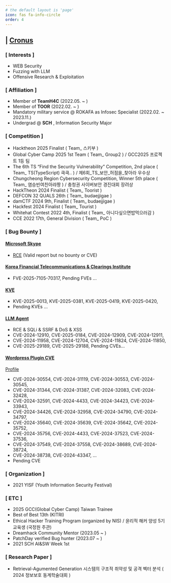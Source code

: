 ```yaml
---
# the default layout is 'page'
icon: fas fa-info-circle
order: 4
---
```


## | <u>Cronus</u>

### **[ Interests ]**
- WEB Security
- Fuzzing with LLM
- Offensive Research & Exploitation


### **[ Affiliation ]**
- Member of __TeamH4C__ (2022.05. ~ ) 
- Member of __TOOR__ (2022.02. ~ )
- Mandatory military service @ ROKAFA as Infosec Specialist (2022.02. ~ 2023.11.)
- Undergrad @ __SCH__ , Information Security Major


### **[ Competition ]**
- Hacktheon 2025 Finalist ( Team_ 스키부 )
- Global Cyber Camp 2025 1st Team ( Team_ Group2 ) / GCC2025 프로젝트 1등 팀
- The 6th TS “Find the Security Vulnerability” Competition, 2nd place ( Team_ TS(TypeScript) 큭큭.. ) / 제6회_TS_보안_허점을_찾아라 우수상
- Chungcheong Region Cybersecurity Competition, Winner 5th place ( Team_ 염승빈여친아랴짱 ) / 충청권 사이버보안 경진대회 장려상
- HackTheon 2024 Finalist ( Team_ Toorist )
- DEFCON 32 QUALS 26th ( Team_ budaejjigae )
- damCTF 2024 9th, Finalist ( Team_ budaejjigae )
- Hackfest 2024 Finalist ( Team_ Tourist )
- Whitehat Contest 2022 4th, Finalist ( Team_ 아니다싶으면밥먹으러감 )
- CCE 2022 17th, General Division ( Team_ PoC )
  


### **[ Bug Bounty ]**
#### <u>Microsoft Skype</u>
- [RCE](https://github.com/Cr0nu3/RCE_Exploit_in_Microsoft_Skype) (Valid report but no bounty or CVE)

#### <u>Korea Financial Telecommunications & Clearings Institute</u>
- FVE-2025-7105-70317, Pending FVEs ...

#### <u>KVE</u>
- KVE-2025-0013, KVE-2025-0381, KVE-2025-0419, KVE-2025-0420,
- Pending KVEs ...

#### <u>LLM Agent</u>
- RCE & SQLi & SSRF & DoS & XSS
- CVE-2024-12910, CVE-2025-0184, CVE-2024-12909, CVE-2024-12911,
- CVE-2024-11958, CVE-2024-12704, CVE-2024-11824, CVE-2024-11850,
- CVE-2025-29189, CVE-2025-29188, Pending CVEs...

#### <u>Wordpress Plugin CVE</u>
  [Profile](https://patchstack.com/database/researcher/95805911-7466-482a-8c46-58bfb026a8a0)
- CVE-2024-30554, CVE-2024-31119, CVE-2024-30553, CVE-2024-30545,
- CVE-2024-31344, CVE-2024-31387, CVE-2024-32083, CVE-2024-32428,
- CVE-2024-32591, CVE-2024-4433, CVE-2024-34423, CVE-2024-33943,
- CVE-2024-34426, CVE-2024-32958, CVE-2024-34790, CVE-2024-34797,
- CVE-2024-35640, CVE-2024-35639, CVE-2024-35642, CVE-2024-35752,
- CVE-2024-35756, CVE-2024-4433, CVE-2024-37523, CVE-2024-37536,
- CVE-2024-37549, CVE-2024-37558, CVE-2024-38689, CVE-2024-38724,
- CVE-2024-38738, CVE-2024-43347, ...
- Pending CVE

### **[ Organization ]**
- 2021 YISF (Youth Information Security Festival)


### **[ ETC ]**
- 2025 GCC(Global Cyber Camp) Taiwan Trainee
- Best of Best 13th (KITRI) 
- Ethical Hacker Training Program (organized by NIS) / 윤리적 해커 양성 5기 교육생 (국정원 주관)
- Dreamhack Community Mentor (2023.05 ~ )
- PatchDay verified Bug hunter (2023.07 ~ )
- 2021 SCH AI&SW Week 1st

### **[ Research Paper ]**
- Retrieval-Agumented Generation 시스템의 구조적 취약성 및 공격 벡터 분석 ( 2024 정보보호 동계학술대회 )